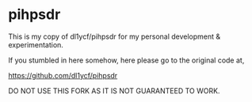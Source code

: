 # pihpsdr  
This is my copy of dl1ycf/pihpsdr for my personal development & experimentation.  
  
If you stumbled in here somehow, here please go to the original code at,  
  
https://github.com/dl1ycf/pihpsdr  
  
DO NOT USE THIS FORK AS IT IS NOT GUARANTEED TO WORK.  
  

